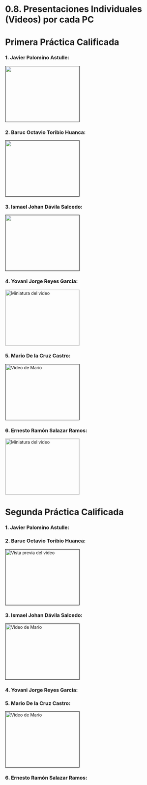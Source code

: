 # 0.8. Presentaciones Individuales (Videos) por cada PC

# Primera Práctica Calificada


### 1. Javier Palomino Astulle:

<a href="https://www.youtube.com/watch?v=z7iC_LHl6_U">
  <img src="https://img.youtube.com/vi/z7iC_LHl6_U/3.jpg" 
       alt="" 
       width="240" 
       height="180" 
       border="1" />
</a>


### 2. Baruc Octavio Toribio Huanca: 

<a href="http://www.youtube.com/watch?feature=player_embedded&v=XSeSGU8K3Xs" target="_blank">
  <img src="http://img.youtube.com/vi/XSeSGU8K3Xs/0.jpg" 
       alt="" 
       width="240" 
       height="180" 
       border="1" />
</a>


### 3. Ismael Johan Dávila Salcedo:
<a href="https://youtu.be/CxlTlIZLpBI?si=IBMla4U-gi_il_AC" target="_blank">
  <img src="https://img.youtube.com/vi/ID_DEL_VIDEO/maxresdefault.jpg" 
       alt="" 
       width="240" 
       height="180" 
       border="1" />
</a>

### 4. Yovani Jorge Reyes García:
<a href="https://www.youtube.com/watch?v=l5TMsPUdtEk" target="_blank" rel="noopener noreferrer">
  <img src="https://img.youtube.com/vi/l5TMsPUdtEk/mqdefault.jpg"
       alt="Miniatura del video"
       width="240"
       height="180"
       style="border: 1px solid #ccc;">
</a>

### 5. Mario De la Cruz Castro:

<a href="https://www.youtube.com/watch?feature=player_embedded&v=S1_ENu0bU_I" target="_blank">
  <img src="https://img.youtube.com/vi/S1_ENu0bU_I/0.jpg" 
       alt="Video de Mario" 
       width="240" 
       height="180" 
       border="1" />
</a>

### 6. Ernesto Ramón Salazar Ramos:
<a href="https://youtu.be/FCSWAbgYJSw" target="_blank" rel="noopener noreferrer">
  <img src="https://img.youtube.com/vi/FCSWAbgYJSw/mqdefault.jpg"
       alt="Miniatura del video"
       width="240"
       height="180"
       style="border: 1px solid #ccc;">
</a>


# Segunda Práctica Calificada

### 1. Javier Palomino Astulle:

### 2. Baruc Octavio Toribio Huanca: 

<a href="https://www.youtube.com/watch?feature=player_embedded&v=qs0Eew9dETA" target="_blank">
  <img src="http://img.youtube.com/vi/qs0Eew9dETA/0.jpg" 
       alt="Vista previa del video" 
       width="240" 
       height="180" 
       border="1" />
</a>

### 3. Ismael Johan Dávila Salcedo:

<a href="https://youtu.be/UBvmJtdkv3w?si=uB4hpyfFQ-LUQyfM" target="_blank">
  <img src="https://img.youtube.com/vi/UBvmJtdkv3w/maxresdefault.jpg" 
       alt="Video de Mario" 
       width="240" 
       height="180" 
       border="1" />
</a>

### 4. Yovani Jorge Reyes García:

### 5. Mario De la Cruz Castro:

<a href="https://www.youtube.com/watch?feature=player_embedded&v=2WxPKmH1Uwg" target="_blank">
  <img src="https://img.youtube.com/vi/2WxPKmH1Uwg/0.jpg" 
       alt="Video de Mario" 
       width="240" 
       height="180" 
       border="1" />
</a>

### 6. Ernesto Ramón Salazar Ramos:
